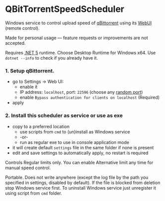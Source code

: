 # QBitTorrentSpeedScheduler
Windows service to control upload speed of [qBittorrent](https://www.qbittorrent.org/) using its [WebUI](https://github.com/qbittorrent/qBittorrent/wiki/WebUI-API-(qBittorrent-4.1)) (remote control).

Made for personal usage — feature requests or improvements are not accepted.

Requires [.NET 5](https://dotnet.microsoft.com/en-us/download/dotnet/5.0) runtime. Choose Desktop Runtime for Windows x64. Use `dotnet --info` to check if you already have it.

### 1. Setup qBittorrent. 
- go to Settings → Web UI:
  - enable it
  - IP address: `localhost`, port: `22596` (choose any [random port](https://www.random.org/integers/?num=1&min=5001&max=49151&col=5&base=10&format=html&rnd=new))
  - enable `Bypass authentication for clients on localhost` (Required)
- apply
### 2. Install this scheduler as service or use as exe
- copy to a preferred location
  - use scripts from `cmd` to (un)install as Windows service
  - -or-
  - run as regular exe to use in console application mode
- it will create default `settings` file in the same folder if none is present
- edit and save settings to automatically apply, no restart is required

Controls Regular limits only. You can enable Alternative limit any time for manual speed control. 

Portable. Does not write anywhere (except the log file by the path you specified in settings, disabled by default). If the file is blocked from deletion stop Windows service first. To uninstall Windows service just unregister it using script from `cmd` folder.